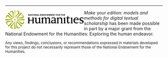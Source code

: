 ____
<img align="left" src="/images/neh_logo_horizontal_rgb.jpg"> _Make_ your _edition: models and methods for digital textual scholarship_ has been made possible in part by a major grant from the National Endowment for the Humanities: Exploring the human endeavor.

<p style="font-size: smaller;">Any views, findings, conclusions, or recommendations expressed in materials developed for this project do not necessarily represent those of the National Endowment for the Humanities.</p>